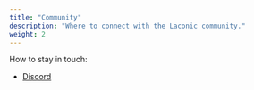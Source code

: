 ```yaml
---
title: "Community"
description: "Where to connect with the Laconic community."
weight: 2
---
```


How to stay in touch:

- [Discord](https://discord.com/invite/qzhYWvTUDW)
